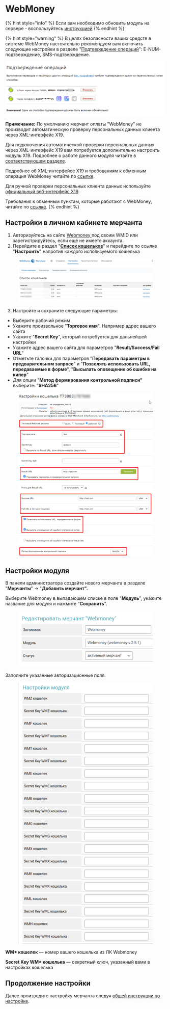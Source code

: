 # WebMoney

{% hint style="info" %}
Если вам необходимо обновить модуль на сервере - воспользуйтесь [инструкцией](https://premium.gitbook.io/main/osnovnye-nastroiki/faq/obnovlenie-failov-skripta-na-servere/kak-obnovit-faily-na-servere#moduli-merchantov-i-avtovyplat)
{% endhint %}

{% hint style="warning" %}
В целях безопасности ваших средств в системе WebMoney настоятельно рекомендуем вам включить следующие настройки в разделе "[Подтверждение операций](https://security.webmoney.ru/asp/transconfirm.asp)": E-NUM-подтверждение, SMS-подтверждение.

![](<../../../../.gitbook/assets/image (1609).png>)

**Примечание:** По умолчанию мерчант оплаты "WebMoney" не производит автоматическую проверку персональных данных клиента через XML-интерфейс X19.

Для подключения автоматической проверки персональных данных через XML-интерфейс X19 вам потребуется дополнительно настроить модуль X19. Подробнее о работе данного модуля читайте в [соответствующем разделе](https://premium.gitbook.io/main/osnovnye-nastroiki/merchanty-i-avtovyplaty/merchanty/webmoney/x19).

Подробнее об XML-интерфейсе X19 и требованиям к обменным операция WebMoney читайте по [ссылке](https://wiki.webmoney.ru/projects/webmoney/wiki/%D0%98%D0%BD%D1%82%D0%B5%D1%80%D1%84%D0%B5%D0%B9%D1%81_X19).

Для ручной проверки персональных клиента данных используйте [официальный веб-интерфейс X19](https://verification.webmoney.ru/XTest/X19.aspx).

Требования к обменным пунктам, которые работают с WebMoney, читайте по [ссылке](https://www.megastock.ru/exchange_rules.aspx?lang=ru).
{% endhint %}

## Настройки в личном кабинете мерчанта

1. Авторизуйтесь на сайте [Webmoney ](https://merchant.webmoney.ru/conf/default.asp)под своим WMID или зарегистрируйтесь, если ещё не имеете аккаунта.
2. Перейдите в раздел "[**Список кошельков**](https://merchant.webmoney.ru/conf/purses.asp)" и перейдите по ссылке "**Настроить"** напротив каждого используемого кошелька

<figure><img src="../../../../.gitbook/assets/image (1602).png" alt=""><figcaption></figcaption></figure>

3. Настройте и сохраните следующие параметры:

* Выберите рабочий режим
* Укажите произвольное "**Торговое имя**". Например адрес вашего сайта
* Укажите "**Secret Key**", который потребуется для дальнейшей настройки
* Укажите адрес вашего сайта для параметров "**Result/Success/Fail URL**"
* Отметьте галочки для параметров "**Передавать параметры в предварительном запросе**" и "**Позволять использовать URL, передаваемые в форме**", "**Высылать оповещение об ошибке на кипер**"
* Для опции "**Метод формирования контрольной подписи"** выберите: "**SHA256**"

<figure><img src="../../../../.gitbook/assets/image (1606).png" alt=""><figcaption></figcaption></figure>

## Настройки модуля

В панели администратора создайте нового мерчанта в разделе "**Мерчанты**" -> "**Добавить мерчант".**

Выберите Webmoney в выпадающем списке в поле "**Модуль**", укажите название для модуля и нажмите "**Сохранить**".

<figure><img src="../../../../.gitbook/assets/image (1608).png" alt="" width="442"><figcaption></figcaption></figure>

Заполните указанные авторизационные поля.

<figure><img src="../../../../.gitbook/assets/image (1607).png" alt="" width="454"><figcaption></figcaption></figure>

**WM\* кошелек** — номер вашего кошелька из ЛК Webmoney

**Secret Key WM\* кошелька** — секретный ключ, указанный вами в настройках кошелька

## Продолжение настройки

Далее произведите настройку мерчанта следуя [общей инструкции по настройке](https://premium.gitbook.io/rukovodstvo-polzovatelya/osnovnye-nastroiki/merchanty-i-avtovyplaty/merchanty/obshie-nastroiki-merchantov).
